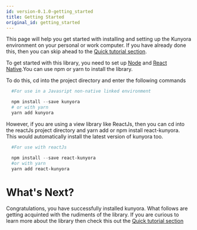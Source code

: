 ```yaml
---
id: version-0.1.0-getting_started
title: Getting Started
original_id: getting_started
---
```


This page will help you get started with installing and setting up the Kunyora environment on your personal or work computer. If you have already done this, then you can skip ahead to the [Quick tutorial section](quick_tutorial.html).

To get started with this library, you need to set up [Node](https://nodejs.org/en/download) and [React Native](https://facebook.github.io/react-native/docs/getting-strted.html).You can use npm or yarn to install the library.

To do this, cd into the project directory and enter the following commands

```powershell
  #For use in a Javasript non-native linked environment

  npm install --save kunyora
  # or with yarn
  yarn add kunyora
```

However, if you are using a view library like ReactJs, then you can cd into the reactJs project directory and yarn add or npm install react-kunyora. This would automatically install the latest version of kunyora too.

```powershell
  #For use with reactJs

  npm install --save react-kunyora
  #or with yarn
  yarn add react-kunyora
```

# What's Next?

Congratulations, you have successfully installed kunyora. What follows are getting acquinted with the rudiments of the library. If you are curious to learn more about the library then check this out the [Quick tutorial section](quick_tutorial.md)
